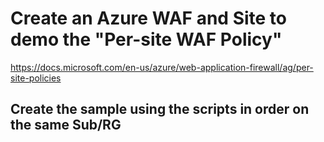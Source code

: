# Create an Azure WAF and Site to demo the "Per-site WAF Policy"
https://docs.microsoft.com/en-us/azure/web-application-firewall/ag/per-site-policies

## Create the sample using the scripts in order on the same Sub/RG


